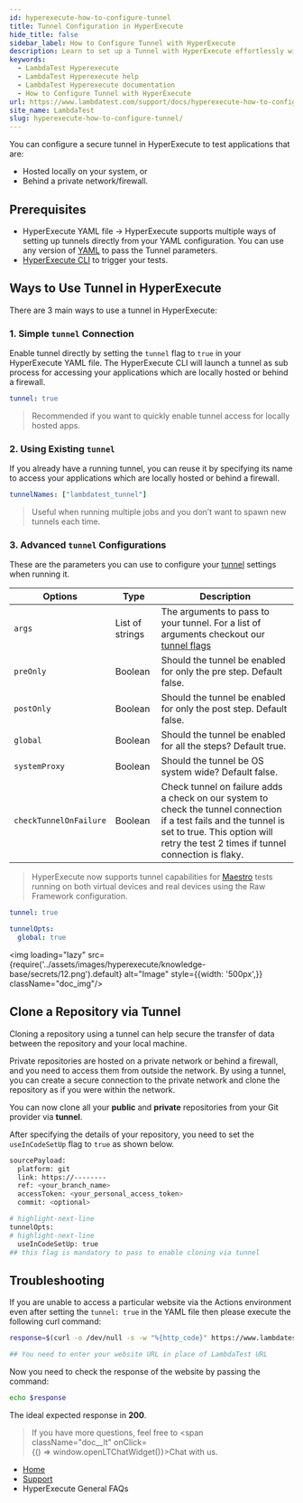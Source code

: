```yaml
---
id: hyperexecute-how-to-configure-tunnel
title: Tunnel Configuration in HyperExecute
hide_title: false
sidebar_label: How to Configure Tunnel with HyperExecute
description: Learn to set up a Tunnel with HyperExecute effortlessly with our straightforward guide, simplifying the configuration process for you!
keywords:
  - LambdaTest Hyperexecute
  - LambdaTest Hyperexecute help
  - LambdaTest Hyperexecute documentation
  - How to Configure Tunnel with HyperExecute
url: https://www.lambdatest.com/support/docs/hyperexecute-how-to-configure-tunnel/
site_name: LambdaTest
slug: hyperexecute-how-to-configure-tunnel/
---
```


<script type="application/ld+json"
      dangerouslySetInnerHTML={{ __html: JSON.stringify({
       "@context": "https://schema.org",
        "@type": "BreadcrumbList",
        "itemListElement": [{
          "@type": "ListItem",
          "position": 1,
          "name": "Home",
          "item": "https://www.lambdatest.com"
        },{
          "@type": "ListItem",
          "position": 2,
          "name": "Support",
          "item": "https://www.lambdatest.com/support/docs/"
        },{
          "@type": "ListItem",
          "position": 3,
          "name": "Integrations",
          "item": "https://www.lambdatest.com/support/docs/hyperexecute-how-to-configure-tunnel/"
        }]
      })
    }}
></script>
You can configure a secure tunnel in HyperExecute to test applications that are:

- Hosted locally on your system, or
- Behind a private network/firewall.

## Prerequisites
- HyperExecute YAML file -> HyperExecute supports multiple ways of setting up tunnels directly from your YAML configuration. You can use any version of [YAML](https://www.lambdatest.com/support/docs/hyperexecute-yaml-parameters/) to pass the Tunnel parameters. 
- [HyperExecute CLI](/support/docs/hyperexecute-cli-run-tests-on-hyperexecute-grid/) to trigger your tests.

## Ways to Use Tunnel in HyperExecute
There are 3 main ways to use a tunnel in HyperExecute:

### 1. Simple `tunnel` Connection
Enable tunnel directly by setting the `tunnel` flag to `true` in your HyperExecute YAML file. The HyperExecute CLI will launch a tunnel as sub process for accessing your applications which are locally hosted or behind a firewall. 

```yaml title="hyperexecute.yaml"
tunnel: true
```
> Recommended if you want to quickly enable tunnel access for locally hosted apps.

### 2. Using Existing `tunnel`
If you already have a running tunnel, you can reuse it by specifying its name to access your applications which are locally hosted or behind a firewall.

```yaml title="hyperexecute.yaml"
tunnelNames: ["lambdatest_tunnel"]
```

> Useful when running multiple jobs and you don’t want to spawn new tunnels each time.

### 3. Advanced `tunnel` Configurations
These are the parameters you can use to configure your [tunnel](/support/docs/deep-dive-into-hyperexecute-yaml/#tunnel) settings when running it.

| Options | Type | Description |
|---------|------|-------------|
|`args`| List of strings | The arguments to pass to your tunnel. For a list of arguments checkout our [tunnel flags](/support/docs/lambda-tunnel-modifiers/) |
|`preOnly`| Boolean | Should the tunnel be enabled for only the pre step. Default false. |
|`postOnly`| Boolean | Should the tunnel be enabled for only the post step. Default false. |
|`global`| Boolean | Should the tunnel be enabled for all the steps? Default true. |
|`systemProxy`| Boolean | Should the tunnel be OS system wide? Default false. |
|`checkTunnelOnFailure`| Boolean | Check tunnel on failure adds a check on our system to check the tunnel connection if a test fails and the tunnel is set to true. This option will retry the test 2 times if tunnel connection is flaky. |

> HyperExecute now supports tunnel capabilities for [Maestro](https://www.lambdatest.com/support/docs/hyperexecute-maestro-testing/) tests running on both virtual devices and real devices using the Raw Framework configuration.

```yaml title="hyperexecute.yaml"
tunnel: true

tunnelOpts:
  global: true
```

<img loading="lazy" src={require('../assets/images/hyperexecute/knowledge-base/secrets/12.png').default} alt="Image"  style={{width: '500px',}} className="doc_img"/>

## Clone a Repository via Tunnel

Cloning a repository using a tunnel can help secure the transfer of data between the repository and your local machine.

Private repositories are hosted on a private network or behind a firewall, and you need to access them from outside the network. By using a tunnel, you can create a secure connection to the private network and clone the repository as if you were within the network.

You can now clone all your **public** and **private** repositories from your Git provider via **tunnel**.

After specifying the details of your repository, you need to set the `useInCodeSetUp` flag to `true` as shown below.

```bash
sourcePayload:
  platform: git
  link: https://--------
  ref: <your_branch_name>
  accessToken: <your_personal_access_token>
  commit: <optional>

# highlight-next-line
tunnelOpts:
# highlight-next-line
  useInCodeSetUp: true
## this flag is mandatory to pass to enable cloning via tunnel
```

## Troubleshooting

If you are unable to access a particular website via the Actions environment even after setting the `tunnel: true` in the YAML file then please execute the following curl command:

```bash
response=$(curl -o /dev/null -s -w "%{http_code}" https://www.lambdatest.com)

## You need to enter your website URL in place of LambdaTest URL
```

Now you need to check the response of the website by passing the command:

```bash
echo $response
```

The ideal expected response in **200**. 

>If you have more questions, feel free to <span className="doc__lt" onClick={() => window.openLTChatWidget()}>Chat</span> with us.

<nav aria-label="breadcrumbs">
  <ul className="breadcrumbs">
    <li className="breadcrumbs__item">
      <a className="breadcrumbs__link" target="_self" href="https://www.lambdatest.com">
        Home
      </a>
    </li>
    <li className="breadcrumbs__item">
      <a className="breadcrumbs__link" target="_self" href="https://www.lambdatest.com/support/docs/">
        Support
      </a>
    </li>
    <li className="breadcrumbs__item breadcrumbs__item--active">
      <span className="breadcrumbs__link">
       HyperExecute General FAQs
      </span>
    </li>
  </ul>
</nav>